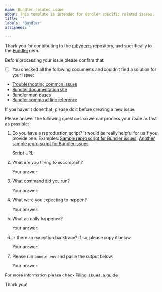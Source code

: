```yaml
---
name: Bundler related issue
about: This template is intended for Bundler specific related issues.
title: ''
labels: 'Bundler'
assignees: ''

---
```


Thank you for contributing to the [rubygems](https://github.com/rubygems/rubygems) repository, and specifically to the [Bundler](https://bundler.io/) gem.

Before processing your issue please confirm that:

- [ ] You checked all the following documents and couldn't find a solution for your issue:

- [Troubleshooting common issues](https://github.com/rubygems/bundler/blob/master/doc/TROUBLESHOOTING.md)
- [Bundler documentation site](https://bundler.io/)
- [Bundler man pages](https://bundler.io/man/bundle.1.html)
- [Bundler command line reference](https://bundler.io/v2.0/commands.html)

If you haven't done that, please do it before creating a new issue.

Please answer the following questions so we can process your issue as fast as possible:

1. Do you have a reproduction script? It would be really helpful for us if you provide one. Examples: [Sample repro script for Bundler issues](https://gist.github.com/xaviershay/6207550), [Another sample repro script for Bundler issues](https://gist.github.com/xaviershay/6295889).

    Script URL: 

2. What are you trying to accomplish?

    Your answer:

3. What command did you run?

    Your answer:

4. What were you expecting to happen?

    Your answer:

5. What actually happened?

    Your answer:

6. Is there an exception backtrace? If so, please copy it below.

    Your answer:

7. Please run `bundle env` and paste the output below:

    Your answer:

For more information please check [Filing Issues: a guide](https://github.com/rubygems/rubygems/blob/master/bundler/doc/contributing/ISSUES.md).

Thank you!
